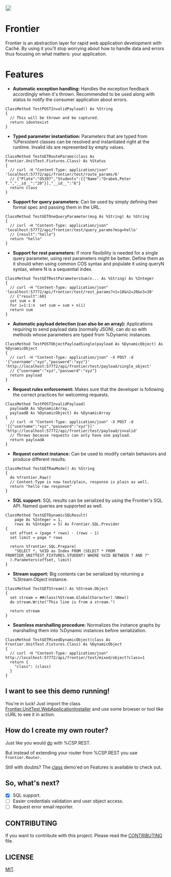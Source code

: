 <p>
    <img src="https://img.shields.io/badge/Port-enabled-green.svg" height="18">
</p>

# Frontier

Frontier is an abstraction layer for rapid web application development with Caché. By using it you'll stop worrying about how to handle data and errors thus focusing on what matters: your application.

# Features

* __Automatic exception handling:__ Handles the exception feedback accordingly when it's thrown. Recommended to be used along with status to notify the consumer application about errors.

```
ClassMethod TestPOSTInvalidPayload() As %String
{
  // This will be thrown and be captured.
  return idontexist
}
```

* __Typed parameter instantiation:__ Parameters that are typed from %Persistent classes can be resolved and instantiated right at the runtime. Invalid ids are represented by empty values.

```
ClassMethod TestGETRouteParams(class As Frontier.UnitTest.Fixtures.Class) As %Status
{
  // curl -H "Content-Type: application/json" 'localhost:57772/api/frontier/test/route_params/6'
  // {"Plate":"O5397","Students":[{"Name":"Drabek,Peter T.","__id__":"20"}],"__id__":"6"}
  return class
}
```

* __Support for query parameters:__ Can be used by simply defining their formal spec and passing them in the URL.

```
ClassMethod TestGETOneQueryParameter(msg As %String) As %String
{
  // curl -H "Content-Type: application/json" 'localhost:57772/api/frontier/test/query_params?msg=hello'
  // {result":"hello"}
  return "hello"
}
```

* __Support for rest parameters:__ If more flexibility is needed for a single query parameter, using rest parameters might be better. Define them as it should when using common COS syntax and populate it using queryN syntax, where N is a sequential index.

```
ClassMethod TestGETRestParametersSum(n... As %String) As %Integer
{
  // curl -H "Content-Type: application/json" 'localhost:57772/api/frontier/test/rest_params?n1=10&n2=20&n3=30'
  // {"result":60}
  set sum = 0
  for i=1:1:n  set sum = sum + n(i)
  return sum
}
```

* __Automatic payload detection (can also be an array):__ Applications requiring to send payload data (normally JSON), can do so with methods whose parameters are typed from %Dynamic instances.

```
ClassMethod TestPOSTObjectPayloadSingle(payload As %DynamicObject) As %DynamicObject
{
  // curl -H "Content-Type: application/json" -X POST -d '{"username":"xyz","password":"xyz"}' 'http://localhost:57772/api/frontier/test/payload/single_object'
  // {"username":"xyz","password":"xyz"}
  return payload
}
```

* __Request rules enforcement:__ Makes sure that the developer is following the correct practices for welcoming requests.
```
ClassMethod TestPOSTInvalidPayload(
  payloadA As %DynamicArray,
  payloadB As %DynamicObject) As %DynamicArray
{
  // curl -H "Content-Type: application/json" -X POST -d '[{"username":"xyz","password":"xyz"}]' 'http://localhost:57772/api/frontier/test/payload/invalid'
  // Throws because requests can only have one payload.
  return payloadA
}
```

* __Request context instance:__ Can be used to modify certain behaviors and produce different results.
```
ClassMethod TestGETRawMode() As %String
{
  do %frontier.Raw()
  // Content-Type is now text/plain, response is plain as well.
  return "hello raw response"
}
```

* __SQL support:__ SQL results can be serialized by using the Frontier's SQL API. Named queries are supported as well.
```
ClassMethod TestGETDynamicSQLResult(
	page As %Integer = 1,
	rows As %Integer = 5) As Frontier.SQL.Provider
{
  set offset = (page * rows) - (rows - 1)
  set limit = page * rows

  return %frontier.SQL.Prepare(
    "SELECT *, %VID as Index FROM (SELECT * FROM FRONTIER_UNITTEST_FIXTURES.STUDENT) WHERE %VID BETWEEN ? AND ?"
  ).Parameters(offset, limit)
}
```

* __Stream support:__ Big contents can be serialized by returning a %Stream.Object instance.

```
ClassMethod TestGETStream() As %Stream.Object
{
  set stream = ##class(%Stream.GlobalCharacter).%New()
  do stream.Write("This line is from a stream.")

  return stream
}
```

*  __Seamless marshalling procedure:__ Normalizes the instance graphs by marshalling them into %Dynamic instances before serialization.

```
ClassMethod TestGETMixedDynamicObject(class As Frontier.UnitTest.Fixtures.Class) As %DynamicObject
{
  // curl -H "Content-Type: application/json" http://localhost:57772/api/frontier/test/mixed/object?class=1
  return {
    "class": (class)
  }
}
```

## I want to see this demo running!

You're in luck! Just import the class [Frontier.UnitTest.WebApplicationInstaller](https://github.com/rfns/frontier/blob/master/cls/Frontier/UnitTest/WebApplicationInstaller.cls) and use some browser or tool like cURL to see it in action.

## How do I create my own router?

Just like you would [do](http://docs.intersystems.com/latest/csp/docbook/DocBook.UI.Page.cls?KEY=GREST_preface) with %CSP.REST.

But instead of extending your router from %CSP.REST you use ```Frontier.Router.```

Still with doubts? The [class](https://github.com/rfns/frontier/blob/master/cls/Frontier/UnitTest/Router.cls) demo'ed on Features is available to check out.

## So, what's next?

- [x] SQL support.
- [ ] Easier credentials validation and user object access.
- [ ] Request error email reporter.

## CONTRIBUTING

If you want to contribute with this project. Please read the [CONTRIBUTING](https://github.com/rfns/frontier/blob/master/CONTRIBUTING.md) file.

## LICENSE

[MIT](https://github.com/rfns/frontier/blob/master/LICENSE.md).


